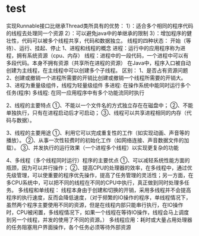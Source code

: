 # test
实现Runnable接口比继承Thread类所具有的优势：
1）：适合多个相同的程序代码的线程去处理同一个资源
2）：可以避免java中的单继承的限制
3）：增加程序的健壮性，代码可以被多个线程共享，代码和数据独立。
线程的四种状态：
开始（等待）、运行、挂起、停止
1、进程和线程的概念
进程：运行中的应用程序称为进程，拥有系统资源（cpu、内存）
线程：进程中的一段代码，一个进程中可以有多段代码。本身不拥有资源（共享所在进程的资源）
在Java中，程序入口被自动创建为主线程，在主线程中可以创建多个子线程。
区别：
 1、是否占有资源问题
 2、创建或撤销一个进程所需要的开销比创建或撤销一个线程所需要的开销大。
 3、进程为重量级组件，线程为轻量级组件
多进程: 在操作系统中能同时运行多个任务(程序)
多线程: 在同一应用程序中有多个功能流同时执行
 
2、线程的主要特点
①、不能以一个文件名的方式独立存在在磁盘中；
②、不能单独执行，只有在进程启动后才可启动；
③、线程可以共享进程相同的内存（代码与数据）。
 
3、线程的主要用途
①、利用它可以完成重复性的工作（如实现动画、声音等的播放）。
②、从事一次性较费时的初始化工作（如网络连接、声音数据文件的加载）。
③、并发执行的运行效果（一个进程多个线程）以实现更复杂的功能
 
4、多线程（多个线程同时运行）程序的主要优点
①、可以减轻系统性能方面的瓶颈，因为可以并行操作；
②、提高CPU的处理器的效率，在多线程中，通过优先级管理，可以使重要的程序优先操作，提高了任务管理的灵活性；另一方面，在多CPU系统中，可以把不同的线程在不同的CPU中执行，真正做到同时处理多任务。
多线程和单线程：
线程本身由于创建和切换的开销，采用多线程并不会提高程序的执行速度，反而会降低速度，（对于频繁的IO操作的程序，单线程情况下，虽然两个程序主要使用不同的资源，但是在线程内部只能串行执行，在IO操作时，CPU被闲置，多线程情况下，如果一个线程在等待IO操作，线程会马上调度到另一个线程，并发的使用了不同的资源。）
多线程应用：耗时或大量占用处理器的任务阻塞用户界面操作，各个任务必须等待外部资源
